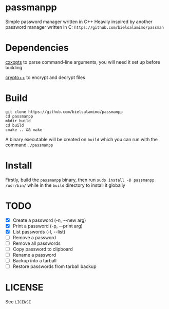# passmanpp
Simple password manager written in C++
Heavily inspired by another password manager written in C: `https://github.com/bielsalamimo/passman`

# Dependencies
[cxxopts](https://github.com/jarro2783/cxxopts) to parse command-line arguments, you will need it set up before building

[crypto++](https://cryptopp.com/) to encrypt and decrypt files


# Build
```
git clone https://github.com/bielsalamimo/passmanpp
cd passmanpp
mkdir build
cd build
cmake .. && make
```
A binary executable will be created on `build` which you can run with the command `./passmanpp`

# Install
Firstly, build the `passmanpp` binary, then run `sudo install -D passmanpp /usr/bin/` while in the `build` directory to install it globally

# TODO
* [x] Create a password (-n, --new arg)
* [x] Print a password (-p, --print arg)
* [x] List passwords (-l, --list)
* [ ] Remove a password
* [ ] Remove all passwords
* [ ] Copy password to clipboard
* [ ] Rename a password
* [ ] Backup into a tarball
* [ ] Restore passwords from tarball backup

# LICENSE
See `LICENSE`
